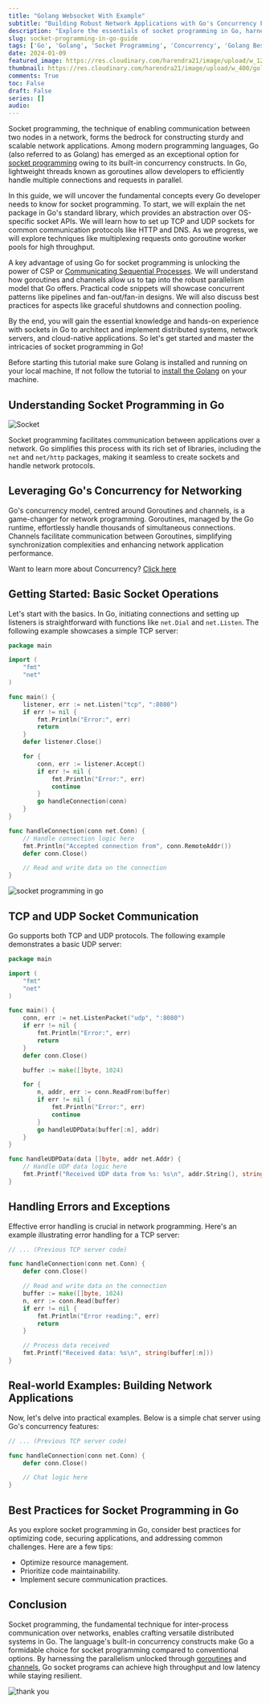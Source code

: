 ```yaml
---
title: "Golang Websocket With Example"
subtitle: "Building Robust Network Applications with Go's Concurrency Features"
description: "Explore the essentials of socket programming in Go, harness the power of concurrency, and gain practical insights through code examples. This comprehensive guide covers TCP and UDP communication, error handling, real-world examples like a chat server, and best practices for optimal performance and security."
slug: socket-programming-in-go-guide
tags: ['Go', 'Golang', 'Socket Programming', 'Concurrency', 'Golang Best Practices']
date: 2024-01-09
featured_image: https://res.cloudinary.com/harendra21/image/upload/w_1200/golangwithexample/Copy-of-Maximal-FLow_eejupx.png
thumbnail: https://res.cloudinary.com/harendra21/image/upload/w_400/golangwithexample/Copy-of-Maximal-FLow_eejupx.png
comments: True
toc: False
draft: False
series: []
audio: 
---
```

Socket programming, the technique of enabling communication between two nodes in a network, forms the bedrock for constructing sturdy and scalable network applications. Among modern programming languages, Go (also referred to as Golang) has emerged as an exceptional option for [socket programming](https://www.ibm.com/docs/en/i/7.1?topic=communications-socket-programming) owing to its built-in concurrency constructs. In Go, lightweight threads known as goroutines allow developers to efficiently handle multiple connections and requests in parallel. 

In this guide, we will uncover the fundamental concepts every Go developer needs to know for socket programming. To start, we will explain the net package in Go's standard library, which provides an abstraction over OS-specific socket APIs. We will learn how to set up TCP and UDP sockets for common communication protocols like HTTP and DNS. As we progress, we will explore techniques like multiplexing requests onto goroutine worker pools for high throughput.

A key advantage of using Go for socket programming is unlocking the power of CSP or [Communicating Sequential Processes](https://en.wikipedia.org/wiki/Communicating_sequential_processes). We will understand how goroutines and channels allow us to tap into the robust parallelism model that Go offers. Practical code snippets will showcase concurrent patterns like pipelines and fan-out/fan-in designs. We will also discuss best practices for aspects like graceful shutdowns and connection pooling.

By the end, you will gain the essential knowledge and hands-on experience with sockets in Go to architect and implement distributed systems, network servers, and cloud-native applications. So let's get started and master the intricacies of socket programming in Go!

Before starting this tutorial make sure Golang is installed and running on your local machine, If not follow the tutorial to [install the Golang](https://golang.withcodeexample.com/blog/golang-tutorial-for-beginners/#how-to-install-golang) on your machine.

## Understanding Socket Programming in Go

![Socket](https://res.cloudinary.com/harendra21/image/upload/v1704300609/golangwithexample/Socket-Programming_Logistic-Infotech-Pvt-Ltd-1_eafdhl.png)

Socket programming facilitates communication between applications over a network. Go simplifies this process with its rich set of libraries, including the `net` and `net/http` packages, making it seamless to create sockets and handle network protocols.

## Leveraging Go's Concurrency for Networking

Go's concurrency model, centred around Goroutines and channels, is a game-changer for network programming. Goroutines, managed by the Go runtime, effortlessly handle thousands of simultaneous connections. Channels facilitate communication between Goroutines, simplifying synchronization complexities and enhancing network application performance.

Want to learn more about Concurrency? [Click here](https://golang.withcodeexample.com/series/concurrency-in-go/)

## Getting Started: Basic Socket Operations

Let's start with the basics. In Go, initiating connections and setting up listeners is straightforward with functions like `net.Dial` and `net.Listen`. The following example showcases a simple TCP server:

```go
package main

import (
	"fmt"
	"net"
)

func main() {
	listener, err := net.Listen("tcp", ":8080")
	if err != nil {
		fmt.Println("Error:", err)
		return
	}
	defer listener.Close()

	for {
		conn, err := listener.Accept()
		if err != nil {
			fmt.Println("Error:", err)
			continue
		}
		go handleConnection(conn)
	}
}

func handleConnection(conn net.Conn) {
	// Handle connection logic here
	fmt.Println("Accepted connection from", conn.RemoteAddr())
	defer conn.Close()

	// Read and write data on the connection
}
```

![socket programming in go](https://res.cloudinary.com/harendra21/image/upload/v1704300445/golangwithexample/1_DOHu34oVdTXDgHCEJtLKdA_z8dhbp.webp)

## TCP and UDP Socket Communication

Go supports both TCP and UDP protocols. The following example demonstrates a basic UDP server:

```go
package main

import (
	"fmt"
	"net"
)

func main() {
	conn, err := net.ListenPacket("udp", ":8080")
	if err != nil {
		fmt.Println("Error:", err)
		return
	}
	defer conn.Close()

	buffer := make([]byte, 1024)

	for {
		n, addr, err := conn.ReadFrom(buffer)
		if err != nil {
			fmt.Println("Error:", err)
			continue
		}
		go handleUDPData(buffer[:n], addr)
	}
}

func handleUDPData(data []byte, addr net.Addr) {
	// Handle UDP data logic here
	fmt.Printf("Received UDP data from %s: %s\n", addr.String(), string(data))
}
```

## Handling Errors and Exceptions

Effective error handling is crucial in network programming. Here's an example illustrating error handling for a TCP server:

```go
// ... (Previous TCP server code)

func handleConnection(conn net.Conn) {
	defer conn.Close()

	// Read and write data on the connection
	buffer := make([]byte, 1024)
	n, err := conn.Read(buffer)
	if err != nil {
		fmt.Println("Error reading:", err)
		return
	}

	// Process data received
	fmt.Printf("Received data: %s\n", string(buffer[:n]))
}
```

## Real-world Examples: Building Network Applications

Now, let's delve into practical examples. Below is a simple chat server using Go's concurrency features:

```go
// ... (Previous TCP server code)

func handleConnection(conn net.Conn) {
	defer conn.Close()

	// Chat logic here
}
```

## Best Practices for Socket Programming in Go

As you explore socket programming in Go, consider best practices for optimizing code, securing applications, and addressing common challenges. Here are a few tips:

- Optimize resource management.
- Prioritize code maintainability.
- Implement secure communication practices.

## Conclusion

Socket programming, the fundamental technique for inter-process communication over networks, enables crafting versatile distributed systems in Go. The language's built-in concurrency constructs make Go a formidable choice for socket programming compared to conventional options. By harnessing the parallelism unlocked through [goroutines](https://golang.withcodeexample.com/blog/demystifying-goroutines-in-go/) and [channels](https://golang.withcodeexample.com/blog/go-concurrency-channels-select-patterns/), Go socket programs can achieve high throughput and low latency while staying resilient.


![thank you](https://res.cloudinary.com/harendra21/image/upload/w_500/golangwithexample/blog-2020-04-07-how_to_say_thank_you_in_business_i69dkn.png)